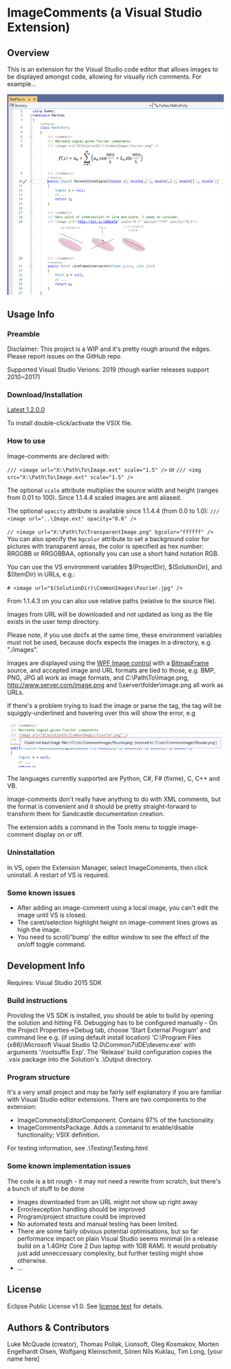 # ImageComments (a Visual Studio Extension)

## Overview
This is an extension for the Visual Studio code editor that allows images to be displayed amongst code, allowing for visually rich comments. For example...

![](readme-files/example-1.png)

## Usage Info

### Preamble
Disclaimer: This project is a WIP and it's pretty rough around the edges. Please report issues on the GitHub repo.

Supported Visual Studio Verions: 2019 (though earlier releases support 2010~2017)

### Download/Installation
[Latest 1.2.0.0](https://github.com/lukesdm/image-comments/raw/master/Output/ImageComments.vsix)

To install double-click/activate the VSIX file.

### How to use
Image-comments are declared with:

`/// <image url="X:\Path\To\Image.ext" scale="1.5" />` or `/// <img src="X:\Path\To\Image.ext" scale="1.5" />`

The optional `scale` attribute multiplies the source width and height (ranges from 0.01 to 100). Since 1.1.4.4 scaled images are anti aliased.

The optional `opacity` attribute is available since 1.1.4.4 (from 0.0 to 1.0):
`/// <image url="..\Image.ext" opacity="0.6" />`

`// <image url="X:\Path\To\TransparentImage.png" bgcolor="ffffff" />`
You can also specify the `bgcolor` attribute to set a background color for pictures with transparent areas, the color is specified as hex number: RRGGBB or RRGGBBAA, optionally you can use a short hand notation RGB.

You can use the VS environment variables $(ProjectDir), $(SolutionDir), and $(ItemDir) in URLs, e.g.:

`# <image url="$(SolutionDir)\CommonImages\Fourier.jpg" />` 

From 1.1.4.3 on you can also use relative paths (relative to the source file).

Images from URL will be downloaded and not updated as long as the file exists in the user temp directory.

Please note, if you use docfx at the same time, these environment variables must not be used, because docfx expects the images in a directory, e.g. "./images".


Images are displayed using the [WPF Image control](http://msdn.microsoft.com/en-us/library/ms610982) with a [BitmapFrame](http://msdn.microsoft.com/en-us/library/ms619213) source, and accepted image and URL formats are tied to those, e.g. BMP, PNG, JPG all work as image formats, and C:\Path\To\Image.png, http://www.server.com/image.png and \\\server\folder\image.png all work as URLs.


If there's a problem trying to load the image or parse the tag, the tag will be squiggly-underlined and hovering over this will show the error, e.g


![](readme-files/error-example-1.png)


The languages currently supported are Python, C#, F# (fixme), C, C++ and VB.


Image-comments don't really have anything to do with XML comments, but the format is convenient and it should be pretty straight-forward to transform them for Sandcastle documentation creation.


The extension adds a command in the Tools menu to toggle image-comment display on or off.


### Uninstallation
In VS, open the Extension Manager, select ImageComments, then click uninstall. A restart of VS is required.

### Some known issues
* After adding an image-comment using a local image, you can't edit the image until VS is closed.
* The caret/selection highlight height on image-comment lines grows as high the image.
* You need to scroll/'bump' the editor window to see the effect of the on/off toggle command.

## Development Info
Requires: Visual Studio 2015 SDK

### Build instructions
Providing the VS SDK is installed, you should be able to build by opening the solution and hitting F6. Debugging has to be configured manually - On the Project Properties->Debug tab, choose 'Start External Program' and command line e.g. (if using default install location) 'C:\Program Files (x86)\Microsoft Visual Studio 12.0\Common7\IDE\devenv.exe' with arguments '/rootsuffix Exp'. The 'Release' build configuration copies the .vsix package into the Solution's .\Output directory.

### Program structure
It's a very small project and may be fairly self explanatory if you are familiar with Visual Studio editor extensions.
There are two components to the extension:

* ImageCommentsEditorComponent. Contains 97% of the functionality.
* ImageCommentsPackage. Adds a command to enable/disable functionality; VSIX definition.

For testing information, see .\Testing\Testing.html

### Some known implementation issues
The code is a bit rough - it may not need a rewrite from scratch, but there's a bunch of stuff to be done

* Images downloaded from an URL might not show up right away
* Error/exception handling should be improved
* Program/project structure could be improved
* No automated tests and manual testing has been limited.
* There are some fairly obvious potential optimisations, but so far performance impact on plain Visual Studio seems minimal (in a release build on a 1.4GHz Core 2 Duo laptop with 1GB RAM). It would probably just add unneccessary complexity, but further testing might show otherwise.
* ...

## License
Eclipse Public License v1.0. See [license text](http://github.com/lukesdm/image-comments/raw/master/License.txt) for details.

## Authors & Contributors
Luke McQuade (creator), Thomas Pollak, Lionsoft, Oleg Kosmakov, Morten Engelhardt Olsen, Wolfgang Kleinschmit, Sören Nils Kuklau, Tim Long, [your name here]
